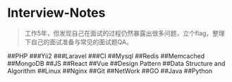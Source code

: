 # Interview-Notes
> 工作5年，但发现自己在面试的过程仍然暴露出很多问题，立个flag，整理下自己的面试准备与常见的面试题QA。


##PHP
###Yii2
###Laravel
###CI
##Mysql
##Redis
##Memcached
##MongoDB
##JS
##React
##Vue
##Design Pattern
##Data Structure and Algorithm
##Linux
##Nginx
##Git
##NetWork
##GO
##Java
##Python
